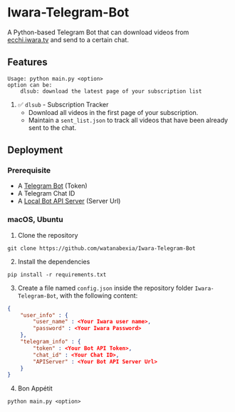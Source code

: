 # Iwara-Telegram-Bot

A Python-based Telegram Bot that can download videos from [ecchi.iwara.tv](https://ecchi.iwara.tv/) and send to a certain chat.

## Features

```
Usage: python main.py <option>
option can be:
    dlsub: download the latest page of your subscription list
```

<!-- ✅ - Published  
🚧 - In Progress  
💡 - Planned   -->

1. ✅ `dlsub` - Subscription Tracker
   - Download all videos in the first page of your subscription.
   - Maintain a `sent_list.json` to track all videos that have been already sent to the chat.

## Deployment

### Prerequisite

- A [Telegram Bot](https://core.telegram.org/bots/) (Token)
- A Telegram Chat ID
- A [Local Bot API Server](https://core.telegram.org/bots/api#using-a-local-bot-api-server) (Server Url)
  <!-- - Iwara videos with resolution of `Source` are usually larger than 50 MB. -->

### macOS, Ubuntu

1. Clone the repository
```
git clone https://github.com/watanabexia/Iwara-Telegram-Bot
```
2. Install the dependencies
```
pip install -r requirements.txt
```
3. Create a file named `config.json` inside the repository folder `Iwara-Telegram-Bot`, with the following content:
```json
{
    "user_info" : {
        "user_name" : <Your Iwara user name>,
        "password" : <Your Iwara Password>
    },
    "telegram_info" : {
        "token" : <Your Bot API Token>,
        "chat_id" : <Your Chat ID>,
        "APIServer" : <Your Bot API Server Url>
    }
}
```
4. Bon Appétit
```
python main.py <option>
```



